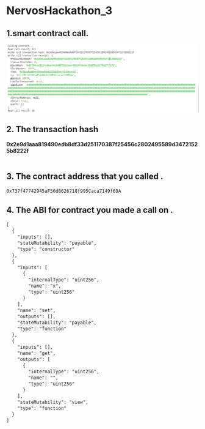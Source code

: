 # NervosHackathon_3

## 1.smart contract call.

![](t3.png)

## 2. The transaction hash 

   <b>0x2e9d1aaa819490edb8df33d251170387f25456c2802495589d34721525b8222f</b> <br><br>   

## 3. The contract address that you called .

    0x737f47742945aF56d8626718f995Caca7149f69A

## 4. The ABI for contract you made a call on .

```
[
  {
    "inputs": [],
    "stateMutability": "payable",
    "type": "constructor"
  },
  {
    "inputs": [
      {
        "internalType": "uint256",
        "name": "x",
        "type": "uint256"
      }
    ],
    "name": "set",
    "outputs": [],
    "stateMutability": "payable",
    "type": "function"
  },
  {
    "inputs": [],
    "name": "get",
    "outputs": [
      {
        "internalType": "uint256",
        "name": "",
        "type": "uint256"
      }
    ],
    "stateMutability": "view",
    "type": "function"
  }
]
```